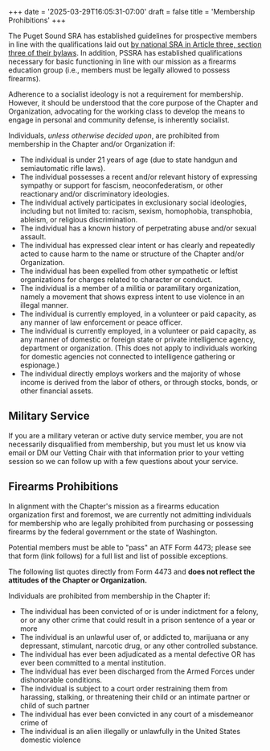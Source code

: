 +++
date = '2025-03-29T16:05:31-07:00'
draft = false
title = 'Membership Prohibitions'
+++

The Puget Sound SRA has established guidelines for prospective members in line with the qualifications laid out [by national SRA in Article three, section three of their bylaws](https://socialistra.org/bylaws/#section-three-qualifications-for-membership). In addition, PSSRA has established qualifications necessary for basic functioning in line with our mission as a firearms education group (i.e., members must be legally allowed to possess firearms).

Adherence to a socialist ideology is not a requirement for membership. However,
it should be understood that the core purpose of the Chapter and Organization,
advocating for the working class to develop the means to engage in personal and
community defense, is inherently socialist.

Individuals, *unless otherwise decided upon*, are prohibited from membership in
the Chapter and/or Organization if:

* The individual is under 21 years of age (due to state handgun and
  semiautomatic rifle laws).
* The individual possesses a recent and/or relevant history of expressing
  sympathy or support for fascism, neoconfederatism, or other reactionary and/or
  discriminatory ideologies.
* The individual actively participates in exclusionary social ideologies,
  including but not limited to: racism, sexism, homophobia, transphobia,
  ableism, or religious discrimination.
* The individual has a known history of perpetrating abuse and/or sexual
  assault.
* The individual has expressed clear intent or has clearly and repeatedly acted
  to cause harm to the name or structure of the Chapter and/or Organization.
* The individual has been expelled from other sympathetic or leftist
  organizations for charges related to character or conduct.
* The individual is a member of a militia or paramilitary organization, namely a
  movement that shows express intent to use violence in an illegal manner.
* The individual is currently employed, in a volunteer or paid capacity, as any
  manner of law enforcement or peace officer.
* The individual is currently employed, in a volunteer or paid capacity, as any
  manner of domestic or foreign state or private intelligence agency, department
  or organization. (This does not apply to individuals working for domestic
  agencies not connected to intelligence gathering or espionage.)
* The individual directly employs workers and the majority of whose income is
  derived from the labor of others, or through stocks, bonds, or other financial
  assets.


## Military Service

If you are a military veteran or active duty service member, you are not
necessarily disqualified from membership, but you must let us know via email or
DM our Vetting Chair with that information prior to your vetting session so we
can follow up with a few questions about your service.


## Firearms Prohibitions

In alignment with the Chapter's mission as a firearms education organization
first and foremost, we are currently not admitting individuals for membership
who are legally prohibited from purchasing or possessing firearms by the federal
government or the state of Washington.

Potential members must be able to "pass" an ATF Form 4473; please see that form
(link follows) for a full list and list of possible exceptions.

The following list quotes directly from Form 4473 and **does not reflect the
attitudes of the Chapter or Organization.**

Individuals are prohibited from membership in the Chapter if:
* The individual has been convicted of or is under indictment for a felony, or
  or any other crime that could result in a prison sentence of a year or more
* The individual is an unlawful user of, or addicted to, marijuana or any
  depressant, stimulant, narcotic drug, or any other controlled substance.
* The individual has ever been adjudicated as a mental defective OR has ever
  been committed to a mental institution.
* The individual has ever been discharged from the Armed Forces under
  dishonorable conditions.
* The individual is subject to a court order restraining them from harassing,
  stalking, or threatening their child or an intimate partner or child of such
  partner
* The individual has ever been convicted in any court of a misdemeanor crime of
* The individual is an alien illegally or unlawfully in the United States
  domestic violence
